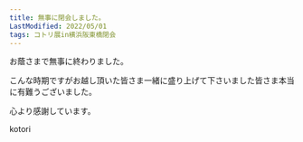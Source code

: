 ```yaml
---
title: 無事に閉会しました。
LastModified: 2022/05/01
tags: コトリ展in横浜阪東橋閉会
---
```

お蔭さまで無事に終わりました。

こんな時期ですがお越し頂いた皆さま一緒に盛り上げて下さいました皆さま本当に有難うございました。

心より感謝しています。

kotori